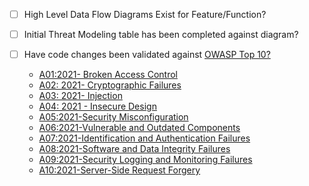 - [ ] High Level Data Flow Diagrams Exist for Feature/Function?
- [ ] Initial Threat Modeling table has been completed against diagram?
- [ ] Have code changes been validated against [OWASP Top 10?](https://owasp.org/www-project-top-ten/)

   - [A01:2021- Broken Access Control](https://owasp.org/Top10/A01_2021-Broken_Access_Control/)
   - [A02: 2021- Cryptographic Failures](https://owasp.org/Top10/A02_2021-Cryptographic_Failures/)
   - [A03: 2021- Injection](https://owasp.org/Top10/A03_2021-Injection/)
   - [A04: 2021 - Insecure Design](https://owasp.org/Top10/A04_2021-Insecure_Design/)
   - [A05:2021-Security Misconfiguration](https://owasp.org/Top10/A05_2021-Security_Misconfiguration/) 
   - [A06:2021-Vulnerable and Outdated Components](https://owasp.org/Top10/A06_2021-Vulnerable_and_Outdated_Components/)
   - [A07:2021-Identification and Authentication Failures](https://owasp.org/Top10/A07_2021-Identification_and_Authentication_Failures/)
   - [A08:2021-Software and Data Integrity Failures](https://owasp.org/Top10/A08_2021-Software_and_Data_Integrity_Failures/)
   - [A09:2021-Security Logging and Monitoring Failures](https://owasp.org/Top10/A09_2021-Security_Logging_and_Monitoring_Failures/)
   - [A10:2021-Server-Side Request Forgery](https://owasp.org/Top10/A10_2021-Server-Side_Request_Forgery_%28SSRF%29/)
